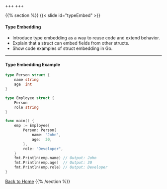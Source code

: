 +++
+++

{{% section %}}
{{< slide id="typeEmbed" >}}

#### Type Embedding
- Introduce type embedding as a way to reuse code and extend behavior.
- Explain that a struct can embed fields from other structs.
- Show code examples of struct embedding in Go.

---
#### Type Embedding Example
```go
type Person struct {
    name string
    age  int
}

type Employee struct {
    Person
    role string
}

func main() {
    emp := Employee{
        Person: Person{
            name: "John",
            age:  30,
        },
        role: "Developer",
    }
    fmt.Println(emp.name) // Output: John
    fmt.Println(emp.age)  // Output: 30
    fmt.Println(emp.role) // Output: Developer
}
```

[Back to Home](..)
{{% /section %}}
